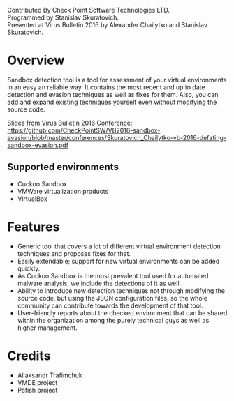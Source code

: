 Contributed By Check Point Software Technologies LTD.<br />
Programmed by Stanislav Skuratovich.<br />
Presented at Virus Bulletin 2016 by Alexander Chailytko and Stanislav Skuratovich.

Overview
========

Sandbox detection tool is a tool for assessment of your virtual environments in an easy an reliable way. It contains the most recent and up to date detection and evasion techniques as well as fixes for them. Also, you can add and expand existing techniques yourself even without modifying the source code.

Slides from Virus Bulletin 2016 Conference: https://github.com/CheckPointSW/VB2016-sandbox-evasion/blob/master/conferences/Skuratovich_Chailytko-vb-2016-defating-sandbox-evasion.pdf

## Supported environments
* Cuckoo Sandbox
* VMWare virtualization products
* VirtualBox

Features
========

* Generic tool that covers a lot of different virtual environment detection techniques and proposes fixes for that.
* Easily extendable; support for new virtual environments can be added quickly.
* As Cuckoo Sandbox is the most prevalent tool used for automated malware analysis, we include the detections of it as well.
*	Ability to introduce new detection techniques not through modifying the source code, but using the JSON configuration files, so the whole community can contribute towards the development of that tool.
* User-friendly reports about the checked environment that can be shared within the organization among the purely technical guys as well as higher management.

Credits
=======

* Aliaksandr Trafimchuk
* VMDE project
* Pafish project
